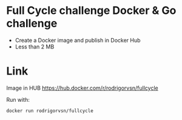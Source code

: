 # Full Cycle challenge Docker & Go challenge

- Create a Docker image and publish in Docker Hub
- Less than 2 MB

# Link

Image in HUB https://hub.docker.com/r/rodrigorvsn/fullcycle

Run with:

```bash
docker run rodrigorvsn/fullcycle
```